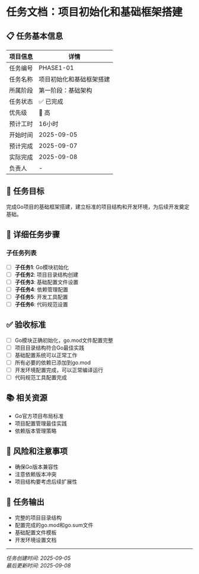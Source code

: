 ﻿# 任务文档：项目初始化和基础框架搭建

## 📋 任务基本信息

| 项目信息 | 详情 |
|---------|------|
| 任务编号 | PHASE1-01 |
| 任务名称 | 项目初始化和基础框架搭建 |
| 所属阶段 | 第一阶段：基础架构 |
| 任务状态 | ✅ 已完成 |
| 优先级 | 🔴 高 |
| 预计工时 | 16小时 |
| 开始时间 | 2025-09-05 |
| 预计完成 | 2025-09-07 |
| 实际完成 | 2025-09-08 |
| 负责人 | - |

## 🎯 任务目标

完成Go项目的基础框架搭建，建立标准的项目结构和开发环境，为后续开发奠定基础。

## 📝 详细任务步骤

### 子任务列表

- [ ] **子任务1**: Go模块初始化
- [ ] **子任务2**: 项目目录结构创建
- [ ] **子任务3**: 基础配置文件设置
- [ ] **子任务4**: 依赖管理配置
- [ ] **子任务5**: 开发工具配置
- [ ] **子任务6**: 代码规范设置

## ✅ 验收标准

- [ ] Go模块正确初始化，go.mod文件配置完整
- [ ] 项目目录结构符合Go最佳实践
- [ ] 基础配置系统可以正常工作
- [ ] 所有必要的依赖已添加到go.mod
- [ ] 开发环境配置完成，可以正常编译运行
- [ ] 代码规范工具配置完成

## 📚 相关资源

- Go官方项目布局标准
- 项目配置管理最佳实践
- 依赖版本管理策略

## 🚨 风险和注意事项

- 确保Go版本兼容性
- 注意依赖版本冲突
- 项目结构要考虑后续扩展性

## 📄 任务输出

- 完整的项目目录结构
- 配置完成的go.mod和go.sum文件
- 基础配置文件模板
- 开发环境设置文档

---

*任务创建时间: 2025-09-05*  
*最后更新时间: 2025-09-08*
